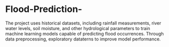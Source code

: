 # Flood-Prediction-
The project uses historical datasets, including rainfall measurements, river water levels, soil moisture, and other hydrological parameters to train machine learning models capable of predicting flood occurrences. Through data preprocessing, exploratory dataterns to improve model performance. 
